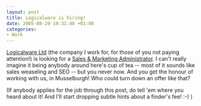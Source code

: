 ```yaml
---
layout: post
title: Logicalware is hiring!
date: 2005-08-29 10:31:40 +01:00
categories:
- Work
---
```

<a href="http://www.logicalware.com/">Logicalware Ltd</a> (the company I work for, for those of you not paying attention!) is looking for a <a href="http://www.logicalware.com/smadministrator.html">Sales &amp; Marketing Administrator</a>.  I can't really imagine it being anybody around here's cup of tea -- most of it sounds like sales weaseling and SEO -- but you never now.  And you get the honour of working with us, in Musselburgh!  Who could turn down an offer like that?

(If anybody applies for the job through this post, do tell 'em where you heard about it!  And I'll start dropping subtle hints about a finder's fee! :-) )
